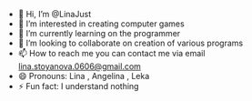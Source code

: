 - 👋 Hi, I’m @LinaJust
- 👀 I’m interested in creating computer games
- 🌱 I’m currently learning on the programmer
- 💞️ I’m looking to collaborate on creation of various programs
- 📫 How to reach me you can contact me via email lina.stoyanova.0606@gmail.com
- 😄 Pronouns: Lina , Angelina , Leka
- ⚡ Fun fact: I understand nothing

<!---
LinaJust/LinaJust is a ✨ special ✨ repository because its `README.md` (this file) appears on your GitHub profile.
You can click the Preview link to take a look at your changes.
--->
